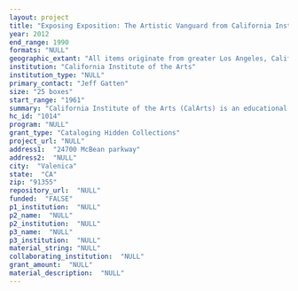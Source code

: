 ```yaml
--- 
layout: project 
title: "Exposing Exposition: The Artistic Vanguard from California Institute of the Arts"
year: 2012
end_range: 1990
formats: "NULL"
geographic_extant: "All items originate from greater Los Angeles, California but are not bound geographically by scope."
institution: "California Institute of the Arts"
institution_type: "NULL"
primary_contact: "Jeff Gatten"
size: "25 boxes"
start_range: "1961"
summary: "California Institute of the Arts (CalArts) is an educational leader at the artistic vanguard of experimental visual and performing arts. This project will make known significant materials documenting the cultural dissemination of new expression from a highly innovative era for Los Angeles as an international catalyst of contemporary art. Specifically, materials include: posters of performances, openings, and other events along with some early planning, non-text materials (e.g., blueprints, sketches, photographs); the correspondence, reviews, planning documents, budgets, grant proposals, press releases, newspaper articles, and audio recordings from the CalArts Contemporary Music Festival (1978-1988) which presented the work of major contemporary and avant-garde composers and musicians such as Elliott Carter, Mel Powell, Joan La Barbara, Diamanda Galas, Kronos Quartet, Morton Feldman, Lou Harrison, and The Harry Partch Ensemble; and the personal papers of Ed Emshwiller, visual artist and filmmaker who was dean of the School of Film/Video from 1979-1990 producing alumni such as Pete Docter, Ralph Eggleston, Amy Kravitz, Gary Trousdale, and Kirk Wise. Emshwiller also created the electronic video opera, Hunger, for the 1987 L. A. Arts Festival, with composer Morton Subotnick. It was his last completed work, presented in October 1989 at the Ars Electronica Festival in Austria. CalArts also has the notes, sketches, and plans for Emschwiller's films Hunger and Time of the Heathen."
hc_id: "1014"
program: "NULL"
grant_type: "Cataloging Hidden Collections"
project_url: "NULL"
address1:  "24700 McBean parkway"
address2:  "NULL"
city:  "Valenica"
state:  "CA"
zip: "91355"
repository_url:  "NULL"
funded:  "FALSE"
p1_institution:  "NULL"
p2_name:  "NULL"
p2_institution:  "NULL"
p3_name:  "NULL"
p3_institution:  "NULL"
material_string: "NULL"
collaborating_institution:  "NULL"
grant_amount:  "NULL"
material_description:  "NULL"
---
```

